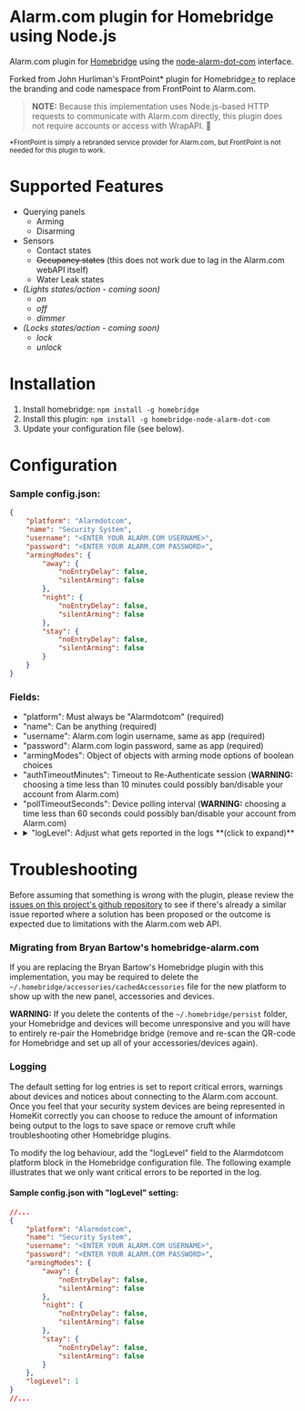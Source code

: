 # Alarm.com plugin for Homebridge using Node.js

Alarm.com plugin for [Homebridge](https://github.com/nfarina/homebridge) using the [node-alarm-dot-com](https://github.com/mkormendy/node-alarm-dot-com) interface.

Forked from John Hurliman's FrontPoint* plugin for Homebridge<small>[↗](https://github.com/jhurliman/homebridge-frontpoint)</small> to replace the branding and code namespace from FrontPoint to Alarm.com.

> **NOTE:** Because this implementation uses Node.js-based HTTP requests to communicate with Alarm.com directly, this plugin does not require accounts or access with WrapAPI. :tada:

<small>*FrontPoint is simply a rebranded service provider for Alarm.com, but FrontPoint is not needed for this plugin to work.</small>

# Supported Features

 * Querying panels
   * Arming
   * Disarming
 * Sensors
   * Contact states
   * <del>Occupancy states</del> (this does not work due to lag in the Alarm.com webAPI itself)
   * Water Leak states
 * *(Lights states/action - coming soon)*
   * *on*
   * *off*
   * *dimmer*
 * *(Locks states/action - coming soon)*
   * *lock*
   * *unlock*

# Installation

1. Install homebridge: `npm install -g homebridge`
2. Install this plugin: `npm install -g homebridge-node-alarm-dot-com`
3. Update your configuration file (see below).

# Configuration

### Sample config.json:


```json
{
    "platform": "Alarmdotcom",
    "name": "Security System",
    "username": "<ENTER YOUR ALARM.COM USERNAME>",
    "password": "<ENTER YOUR ALARM.COM PASSWORD>",
    "armingModes": {
        "away": {
            "noEntryDelay": false,
            "silentArming": false
        },
        "night": {
            "noEntryDelay": false,
            "silentArming": false
        },
        "stay": {
            "noEntryDelay": false,
            "silentArming": false
        }
    }
}
```
### Fields:

* "platform": Must always be "Alarmdotcom" (required)
* "name": Can be anything (required)
* "username": Alarm.com login username, same as app (required)
* "password": Alarm.com login password, same as app (required)
* "armingModes": Object of objects with arming mode options of boolean choices
* "authTimeoutMinutes": Timeout to Re-Authenticate session (**WARNING:** choosing a time less than 10 minutes could possibly ban/disable your account from Alarm.com)
* "pollTimeoutSeconds": Device polling interval (**WARNING:** choosing a time less than 60 seconds could possibly ban/disable your account from Alarm.com)
* <details><summary>"logLevel": Adjust what gets reported in the logs **(click to expand)**</summary>
	* 0 = NO LOG ENTRIES
	* 1 = ONLY ERRORS
	* 2 = ONLY WARNINGS and ERRORS
	* **3 = GENERAL NOTICES, ERRORS and WARNINGS (default)**
	* 4 = VERBOSE (everything including )
</details>

# Troubleshooting

Before assuming that something is wrong with the plugin, please review the [issues on this project's github repository](https://github.com/mkormendy/homebridge-node-alarm-dot-com/issues?utf8=%E2%9C%93&q=sort%3Aupdated-desc+) to see if there's already a similar issue reported where a solution has been proposed or the outcome is expected due to limitations with the Alarm.com web API.

### Migrating from Bryan Bartow's homebridge-alarm.com

If you are replacing the Bryan Bartow's Homebridge plugin with this implementation, you may be required to delete the `~/.homebridge/accessories/cachedAccessories` file for the new platform to show up with the new panel, accessories and devices.

**WARNING:** If you delete the contents of the `~/.homebridge/persist` folder, your Homebridge and devices will become unresponsive and you will have to entirely re-pair the Homebridge bridge (remove and re-scan the QR-code for Homebridge and set up all of your accessories/devices again).

### Logging

The default setting for log entries is set to report critical errors, warnings about devices and notices about connecting to the Alarm.com account. Once you feel that your security system devices are being represented in HomeKit correctly you can choose to reduce the amount of information being output to the logs to save space or remove cruft while troubleshooting other Homebridge plugins.

To modify the log behaviour, add the "logLevel" field to the Alarmdotcom platform block in the Homebridge configuration file. The following example illustrates that we only want critical errors to be reported in the log.
#### Sample config.json with "logLevel" setting:
```json
//...
{
    "platform": "Alarmdotcom",
    "name": "Security System",
    "username": "<ENTER YOUR ALARM.COM USERNAME>",
    "password": "<ENTER YOUR ALARM.COM PASSWORD>",
    "armingModes": {
        "away": {
            "noEntryDelay": false,
            "silentArming": false
        },
        "night": {
            "noEntryDelay": false,
            "silentArming": false
        },
        "stay": {
            "noEntryDelay": false,
            "silentArming": false
        }
    },
    "logLevel": 1
}
//...
```
